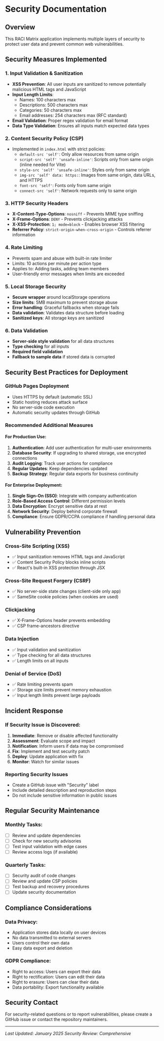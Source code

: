 # Security Documentation

## Overview
This RACI Matrix application implements multiple layers of security to protect user data and prevent common web vulnerabilities.

## Security Measures Implemented

### 1. Input Validation & Sanitization
- **XSS Prevention**: All user inputs are sanitized to remove potentially malicious HTML tags and JavaScript
- **Input Length Limits**: 
  - Names: 100 characters max
  - Descriptions: 500 characters max
  - Categories: 50 characters max
  - Email addresses: 254 characters max (RFC standard)
- **Email Validation**: Proper regex validation for email format
- **Data Type Validation**: Ensures all inputs match expected data types

### 2. Content Security Policy (CSP)
- Implemented in `index.html` with strict policies:
  - `default-src 'self'`: Only allow resources from same origin
  - `script-src 'self' 'unsafe-inline'`: Scripts only from same origin (inline needed for Vite)
  - `style-src 'self' 'unsafe-inline'`: Styles only from same origin
  - `img-src 'self' data: https:`: Images from same origin, data URLs, and HTTPS
  - `font-src 'self'`: Fonts only from same origin
  - `connect-src 'self'`: Network requests only to same origin

### 3. HTTP Security Headers
- **X-Content-Type-Options**: `nosniff` - Prevents MIME type sniffing
- **X-Frame-Options**: `DENY` - Prevents clickjacking attacks
- **X-XSS-Protection**: `1; mode=block` - Enables browser XSS filtering
- **Referrer Policy**: `strict-origin-when-cross-origin` - Controls referrer information

### 4. Rate Limiting
- Prevents spam and abuse with built-in rate limiter
- Limits: 10 actions per minute per action type
- Applies to: Adding tasks, adding team members
- User-friendly error messages when limits are exceeded

### 5. Local Storage Security
- **Secure wrapper** around localStorage operations
- **Size limits**: 5MB maximum to prevent storage abuse
- **Error handling**: Graceful fallbacks when storage fails
- **Data validation**: Validates data structure before loading
- **Sanitized keys**: All storage keys are sanitized

### 6. Data Validation
- **Server-side style validation** for all data structures
- **Type checking** for all inputs
- **Required field validation**
- **Fallback to sample data** if stored data is corrupted

## Security Best Practices for Deployment

### GitHub Pages Deployment
- Uses HTTPS by default (automatic SSL)
- Static hosting reduces attack surface
- No server-side code execution
- Automatic security updates through GitHub

### Recommended Additional Measures

#### For Production Use:
1. **Authentication**: Add user authentication for multi-user environments
2. **Database Security**: If upgrading to shared storage, use encrypted connections
3. **Audit Logging**: Track user actions for compliance
4. **Regular Updates**: Keep dependencies updated
5. **Backup Strategy**: Regular data exports for business continuity

#### For Enterprise Deployment:
1. **Single Sign-On (SSO)**: Integrate with company authentication
2. **Role-Based Access Control**: Different permission levels
3. **Data Encryption**: Encrypt sensitive data at rest
4. **Network Security**: Deploy behind corporate firewall
5. **Compliance**: Ensure GDPR/CCPA compliance if handling personal data

## Vulnerability Prevention

### Cross-Site Scripting (XSS)
- ✅ Input sanitization removes HTML tags and JavaScript
- ✅ Content Security Policy blocks inline scripts
- ✅ React's built-in XSS protection through JSX

### Cross-Site Request Forgery (CSRF)
- ✅ No server-side state changes (client-side only app)
- ✅ SameSite cookie policies (when cookies are used)

### Clickjacking
- ✅ X-Frame-Options header prevents embedding
- ✅ CSP frame-ancestors directive

### Data Injection
- ✅ Input validation and sanitization
- ✅ Type checking for all data structures
- ✅ Length limits on all inputs

### Denial of Service (DoS)
- ✅ Rate limiting prevents spam
- ✅ Storage size limits prevent memory exhaustion
- ✅ Input length limits prevent large payloads

## Incident Response

### If Security Issue is Discovered:
1. **Immediate**: Remove or disable affected functionality
2. **Assessment**: Evaluate scope and impact
3. **Notification**: Inform users if data may be compromised
4. **Fix**: Implement and test security patch
5. **Deploy**: Update application with fix
6. **Monitor**: Watch for similar issues

### Reporting Security Issues
- Create a GitHub issue with "Security" label
- Include detailed description and reproduction steps
- Do not include sensitive information in public issues

## Regular Security Maintenance

### Monthly Tasks:
- [ ] Review and update dependencies
- [ ] Check for new security advisories
- [ ] Test input validation with edge cases
- [ ] Review access logs (if available)

### Quarterly Tasks:
- [ ] Security audit of code changes
- [ ] Review and update CSP policies
- [ ] Test backup and recovery procedures
- [ ] Update security documentation

## Compliance Considerations

### Data Privacy:
- Application stores data locally on user devices
- No data transmitted to external servers
- Users control their own data
- Easy data export and deletion

### GDPR Compliance:
- Right to access: Users can export their data
- Right to rectification: Users can edit their data
- Right to erasure: Users can clear their data
- Data portability: Export functionality available

## Security Contact
For security-related questions or to report vulnerabilities, please create a GitHub issue or contact the repository maintainers.

---
*Last Updated: January 2025*
*Security Review: Comprehensive*
